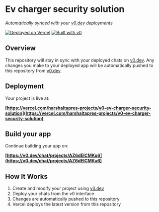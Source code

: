 # Ev charger security solution

*Automatically synced with your [v0.dev](https://v0.dev) deployments*

[![Deployed on Vercel](https://img.shields.io/badge/Deployed%20on-Vercel-black?style=for-the-badge&logo=vercel)](https://vercel.com/harshaltapres-projects/v0-ev-charger-security-solution)
[![Built with v0](https://img.shields.io/badge/Built%20with-v0.dev-black?style=for-the-badge)](https://v0.dev/chat/projects/AZ6dElCMKu6)

## Overview

This repository will stay in sync with your deployed chats on [v0.dev](https://v0.dev).
Any changes you make to your deployed app will be automatically pushed to this repository from [v0.dev](https://v0.dev).

## Deployment

Your project is live at:

**[https://vercel.com/harshaltapres-projects/v0-ev-charger-security-solution](https://vercel.com/harshaltapres-projects/v0-ev-charger-security-solution)**

## Build your app

Continue building your app on:

**[https://v0.dev/chat/projects/AZ6dElCMKu6](https://v0.dev/chat/projects/AZ6dElCMKu6)**

## How It Works

1. Create and modify your project using [v0.dev](https://v0.dev)
2. Deploy your chats from the v0 interface
3. Changes are automatically pushed to this repository
4. Vercel deploys the latest version from this repository
